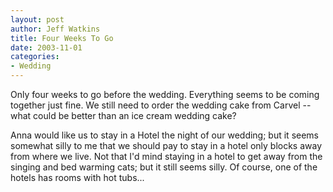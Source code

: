```yaml
--- 
layout: post
author: Jeff Watkins
title: Four Weeks To Go
date: 2003-11-01
categories: 
- Wedding
---
```


Only four weeks to go before the wedding. Everything seems to be coming together just fine. We still need to order the wedding cake from Carvel -- what could be better than an ice cream wedding cake?

Anna would like us to stay in a Hotel the night of our wedding; but it seems somewhat silly to me that we should pay to stay in a hotel only blocks away from where we live. Not that I'd mind staying in a hotel to get away from the singing and bed warming cats; but it still seems silly. Of course, one of the hotels has rooms with hot tubs...
